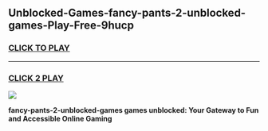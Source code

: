 
## Unblocked-Games-fancy-pants-2-unblocked-games-Play-Free-9hucp
<h3>
<a href="https://premium76.site?title=fancy-pants-2-unblocked-games&ref=21A">CLICK TO PLAY</a></h3>
<hr>

<h3>
<a href="https://premium76.site?title=fancy-pants-2-unblocked-games&ref=21A">CLICK 2 PLAY</a>
  
</h3>

<a href="https://premium76.site?title=fancy-pants-2-unblocked-games&ref=21A"><img src="https://clearcache.store/games.png"></a>


**fancy-pants-2-unblocked-games games unblocked: Your Gateway to Fun and Accessible Online Gaming**

